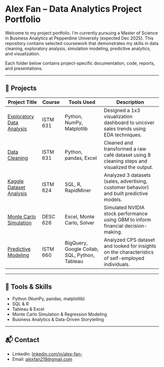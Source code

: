 # Alex Fan – Data Analytics Project Portfolio

Welcome to my project portfolio. I'm currently pursuing a Master of Science in Business Analytics at Pepperdine University (expected Dec 2025). This repository contains selected coursework that demonstrates my skills in data cleaning, exploratory analysis, simulation modeling, predictive analytics, and visualization.

Each folder below contains project-specific documentation, code, reports, and presentations.

---

## 📂 Projects

| Project Title                            | Course        | Tools Used                        | Description                                                                 |
|------------------------------------------|---------------|------------------------------------|-----------------------------------------------------------------------------|
| [Exploratory Data Analysis](./ISTM631_Exploratory_Data_Analysis) | ISTM 631 | Python, NumPy, Matplotlib          | Designed a 1x3 visualization dashboard to uncover sales trends using EDA techniques. |
| [Data Cleaning](./ISTM631_Data_Cleaning) | ISTM 631 | Python, pandas, Excel             | Cleaned and transformed a raw café dataset using 8 cleaning steps and visualized the output. |
| [Kaggle Dataset Analysis](./ISTM624_Kaggle_Dataset_Project) | ISTM 624 | SQL, R, RapidMiner                | Analyzed 3 datasets (sales, advertising, customer behavior) and built predictive models. |
| [Monte Carlo Simulation](./DESC626_Monte_Carlo_Simulation) | DESC 626 | Excel, Monte Carlo, Solver        | Simulated NVIDIA stock performance using GBM to inform financial decision-making. |
| [Predictive Modeling](./ISTM660_Predictive_Modeling) | ISTM 660 | BigQuery, Google Collab, SQL, Python, Tableau        | Analyzed CPS dataset and looked for insights on the characteristics of self-employed individuals. |


---

## 🧰 Tools & Skills

- Python (NumPy, pandas, matplotlib)
- SQL & R
- Tableau & Excel
- Monte Carlo Simulation & Regression Modeling
- Business Analytics & Data-Driven Storytelling

---

## 📬 Contact

- LinkedIn: [linkedin.com/in/alex-fan-](https://www.linkedin.com/in/alex-fan-/)
- Email: alexfan219@gmail.com
